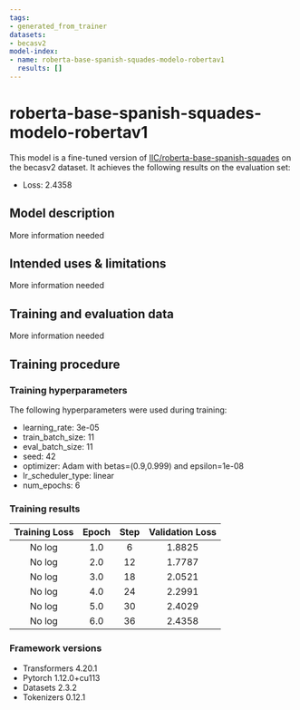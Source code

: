 ```yaml
---
tags:
- generated_from_trainer
datasets:
- becasv2
model-index:
- name: roberta-base-spanish-squades-modelo-robertav1
  results: []
---
```


<!-- This model card has been generated automatically according to the information the Trainer had access to. You
should probably proofread and complete it, then remove this comment. -->

# roberta-base-spanish-squades-modelo-robertav1

This model is a fine-tuned version of [IIC/roberta-base-spanish-squades](https://huggingface.co/IIC/roberta-base-spanish-squades) on the becasv2 dataset.
It achieves the following results on the evaluation set:
- Loss: 2.4358

## Model description

More information needed

## Intended uses & limitations

More information needed

## Training and evaluation data

More information needed

## Training procedure

### Training hyperparameters

The following hyperparameters were used during training:
- learning_rate: 3e-05
- train_batch_size: 11
- eval_batch_size: 11
- seed: 42
- optimizer: Adam with betas=(0.9,0.999) and epsilon=1e-08
- lr_scheduler_type: linear
- num_epochs: 6

### Training results

| Training Loss | Epoch | Step | Validation Loss |
|:-------------:|:-----:|:----:|:---------------:|
| No log        | 1.0   | 6    | 1.8825          |
| No log        | 2.0   | 12   | 1.7787          |
| No log        | 3.0   | 18   | 2.0521          |
| No log        | 4.0   | 24   | 2.2991          |
| No log        | 5.0   | 30   | 2.4029          |
| No log        | 6.0   | 36   | 2.4358          |


### Framework versions

- Transformers 4.20.1
- Pytorch 1.12.0+cu113
- Datasets 2.3.2
- Tokenizers 0.12.1
